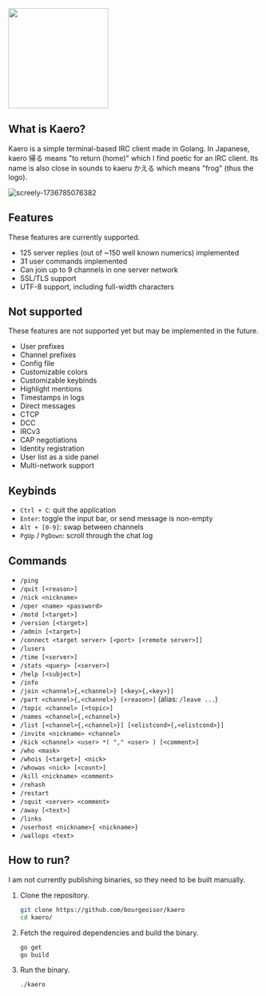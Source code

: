 <img src="https://github.com/user-attachments/assets/f34c127b-4199-4123-bb03-1142b102c348" width="200"/>

## What is Kaero?

Kaero is a simple terminal-based IRC client made in Golang. In Japanese, kaero 帰る means "to return (home)" which I find poetic for an IRC client. Its name is also close in sounds to kaeru かえる which means "frog" (thus the logo).

![screely-1736785076382](https://github.com/user-attachments/assets/a29c2621-36b5-4879-8f9c-fe0a5f89b00f)

## Features

These features are currently supported.

- 125 server replies (out of ~150 well known numerics) implemented
- 31 user commands implemented
- Can join up to 9 channels in one server network
- SSL/TLS support
- UTF-8 support, including full-width characters

## Not supported

These features are not supported yet but may be implemented in the future.

- User prefixes
- Channel prefixes
- Config file
- Customizable colors
- Customizable keybinds
- Highlight mentions
- Timestamps in logs
- Direct messages
- CTCP
- DCC
- IRCv3
- CAP negotiations
- Identity registration
- User list as a side panel
- Multi-network support

## Keybinds

- `Ctrl + C`: quit the application
- `Enter`: toggle the input bar, or send message is non-empty
- `Alt + [0-9]`: swap between channels
- `PgUp` / `PgDown`: scroll through the chat log

## Commands

- `/ping`
- `/quit [<reason>]`
- `/nick <nickname>`
- `/oper <name> <password>`
- `/motd [<target>]`
- `/version [<target>]`
- `/admin [<target>]`
- `/connect <target server> [<port> [<remote server>]]`
- `/lusers`
- `/time [<server>]`
- `/stats <query> [<server>]`
- `/help [<subject>]`
- `/info`
- `/join <channel>{,<channel>} [<key>{,<key>}]`
- `/part <channel>{,<channel>} [<reason>]` (alias: `/leave ...`)
- `/topic <channel> [<topic>]`
- `/names <channel>{,<channel>}`
- `/list [<channel>{,<channel>}] [<elistcond>{,<elistcond>}]`
- `/invite <nickname> <channel>`
- `/kick <channel> <user> *( "," <user> ) [<comment>]`
- `/who <mask>`
- `/whois [<target>] <nick>`
- `/whowas <nick> [<count>]`
- `/kill <nickname> <comment>`
- `/rehash`
- `/restart`
- `/squit <server> <comment>`
- `/away [<text>]`
- `/links`
- `/userhost <nickname>{ <nickname>}`
- `/wallops <text>`

## How to run?

I am not currently publishing binaries, so they need to be built manually.

1. Clone the repository.

   ```sh
   git clone https://github.com/bourgeoisor/kaero
   cd kaero/
   ```

3. Fetch the required dependencies and build the binary.

   ```sh
   go get
   go build
   ```

5. Run the binary.

   ```sh
   ./kaero
   ```
